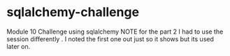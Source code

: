 # sqlalchemy-challenge
Module 10 Challenge using sqlalchemy
NOTE for the part 2 I had to use the session differently . I noted the first one out just so it shows but its used later on.
